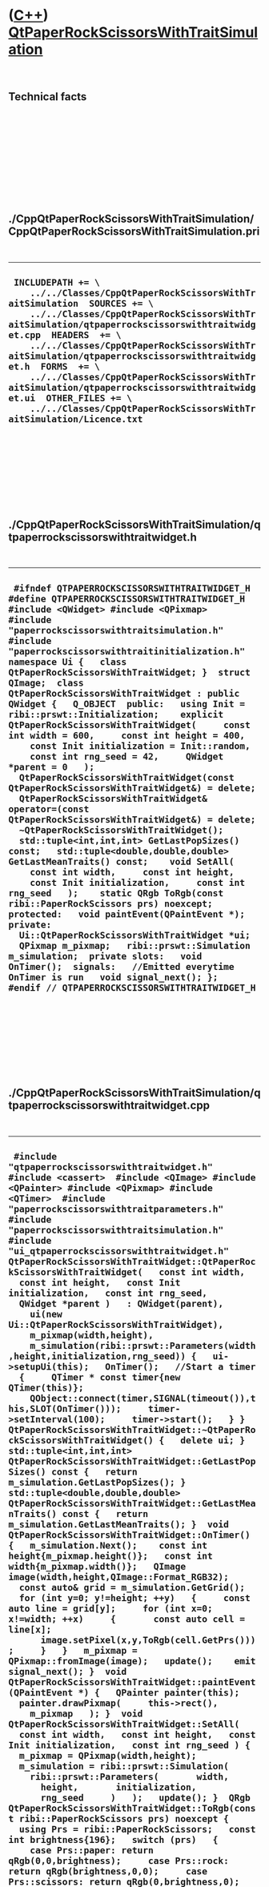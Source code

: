 



 

 

 

 

 

([C++](Cpp.htm)) [QtPaperRockScissorsWithTraitSimulation](CppQtPaperRockScissorsWithTraitSimulation.htm)
========================================================================================================

 

Technical facts
---------------

 

 

 

 

 

 

./CppQtPaperRockScissorsWithTraitSimulation/CppQtPaperRockScissorsWithTraitSimulation.pri
-----------------------------------------------------------------------------------------

 

  ---------------------------------------------------------------------------------------------------------------------------------------------------------------------------------------------------------------------------------------------------------------------------------------------------------------------------------------------------------------------------------------------------------------------------------------------------------------------------------------------------------------------------
  ` INCLUDEPATH += \     ../../Classes/CppQtPaperRockScissorsWithTraitSimulation  SOURCES += \     ../../Classes/CppQtPaperRockScissorsWithTraitSimulation/qtpaperrockscissorswithtraitwidget.cpp  HEADERS  += \     ../../Classes/CppQtPaperRockScissorsWithTraitSimulation/qtpaperrockscissorswithtraitwidget.h  FORMS  += \     ../../Classes/CppQtPaperRockScissorsWithTraitSimulation/qtpaperrockscissorswithtraitwidget.ui  OTHER_FILES += \     ../../Classes/CppQtPaperRockScissorsWithTraitSimulation/Licence.txt`
  ---------------------------------------------------------------------------------------------------------------------------------------------------------------------------------------------------------------------------------------------------------------------------------------------------------------------------------------------------------------------------------------------------------------------------------------------------------------------------------------------------------------------------

 

 

 

 

 

./CppQtPaperRockScissorsWithTraitSimulation/qtpaperrockscissorswithtraitwidget.h
--------------------------------------------------------------------------------

 

  ------------------------------------------------------------------------------------------------------------------------------------------------------------------------------------------------------------------------------------------------------------------------------------------------------------------------------------------------------------------------------------------------------------------------------------------------------------------------------------------------------------------------------------------------------------------------------------------------------------------------------------------------------------------------------------------------------------------------------------------------------------------------------------------------------------------------------------------------------------------------------------------------------------------------------------------------------------------------------------------------------------------------------------------------------------------------------------------------------------------------------------------------------------------------------------------------------------------------------------------------------------------------------------------------------------------------------------------------------------------------------------------------------------------------------------------------------------------------------------------------------------------------------------------------------
  ` #ifndef QTPAPERROCKSCISSORSWITHTRAITWIDGET_H #define QTPAPERROCKSCISSORSWITHTRAITWIDGET_H  #include <QWidget> #include <QPixmap>  #include "paperrockscissorswithtraitsimulation.h" #include "paperrockscissorswithtraitinitialization.h"  namespace Ui {   class QtPaperRockScissorsWithTraitWidget; }  struct QImage;  class QtPaperRockScissorsWithTraitWidget : public QWidget {   Q_OBJECT  public:   using Init = ribi::prswt::Initialization;    explicit QtPaperRockScissorsWithTraitWidget(     const int width = 600,     const int height = 400,     const Init initialization = Init::random,     const int rng_seed = 42,     QWidget *parent = 0   );   QtPaperRockScissorsWithTraitWidget(const QtPaperRockScissorsWithTraitWidget&) = delete;   QtPaperRockScissorsWithTraitWidget& operator=(const QtPaperRockScissorsWithTraitWidget&) = delete;   ~QtPaperRockScissorsWithTraitWidget();    std::tuple<int,int,int> GetLastPopSizes() const;   std::tuple<double,double,double> GetLastMeanTraits() const;    void SetAll(     const int width,     const int height,     const Init initialization,     const int rng_seed   );    static QRgb ToRgb(const ribi::PaperRockScissors prs) noexcept;  protected:   void paintEvent(QPaintEvent *); private:   Ui::QtPaperRockScissorsWithTraitWidget *ui;   QPixmap m_pixmap;   ribi::prswt::Simulation m_simulation;  private slots:   void OnTimer();  signals:   //Emitted everytime OnTimer is run   void signal_next(); };   #endif // QTPAPERROCKSCISSORSWITHTRAITWIDGET_H`
  ------------------------------------------------------------------------------------------------------------------------------------------------------------------------------------------------------------------------------------------------------------------------------------------------------------------------------------------------------------------------------------------------------------------------------------------------------------------------------------------------------------------------------------------------------------------------------------------------------------------------------------------------------------------------------------------------------------------------------------------------------------------------------------------------------------------------------------------------------------------------------------------------------------------------------------------------------------------------------------------------------------------------------------------------------------------------------------------------------------------------------------------------------------------------------------------------------------------------------------------------------------------------------------------------------------------------------------------------------------------------------------------------------------------------------------------------------------------------------------------------------------------------------------------------------

 

 

 

 

 

./CppQtPaperRockScissorsWithTraitSimulation/qtpaperrockscissorswithtraitwidget.cpp
----------------------------------------------------------------------------------

 

  -----------------------------------------------------------------------------------------------------------------------------------------------------------------------------------------------------------------------------------------------------------------------------------------------------------------------------------------------------------------------------------------------------------------------------------------------------------------------------------------------------------------------------------------------------------------------------------------------------------------------------------------------------------------------------------------------------------------------------------------------------------------------------------------------------------------------------------------------------------------------------------------------------------------------------------------------------------------------------------------------------------------------------------------------------------------------------------------------------------------------------------------------------------------------------------------------------------------------------------------------------------------------------------------------------------------------------------------------------------------------------------------------------------------------------------------------------------------------------------------------------------------------------------------------------------------------------------------------------------------------------------------------------------------------------------------------------------------------------------------------------------------------------------------------------------------------------------------------------------------------------------------------------------------------------------------------------------------------------------------------------------------------------------------------------------------------------------------------------------------------------------------------------------------------------------------------------------------------------------------------------------------------------------------------------------------------------------------------------------------------------------------------------------------------------------------------------------------------------------------------------------------------------------------------------------------------------------------------------------------------------------------------------------------------------------------------------------------------------------------------------------------------------------------------------------------------------------------------------
  ` #include "qtpaperrockscissorswithtraitwidget.h"  #include <cassert>  #include <QImage> #include <QPainter> #include <QPixmap> #include <QTimer>  #include "paperrockscissorswithtraitparameters.h" #include "paperrockscissorswithtraitsimulation.h" #include "ui_qtpaperrockscissorswithtraitwidget.h"  QtPaperRockScissorsWithTraitWidget::QtPaperRockScissorsWithTraitWidget(   const int width,   const int height,   const Init initialization,   const int rng_seed,   QWidget *parent )   : QWidget(parent),     ui(new Ui::QtPaperRockScissorsWithTraitWidget),     m_pixmap(width,height),     m_simulation(ribi::prswt::Parameters(width,height,initialization,rng_seed)) {   ui->setupUi(this);   OnTimer();   //Start a timer   {     QTimer * const timer{new QTimer(this)};     QObject::connect(timer,SIGNAL(timeout()),this,SLOT(OnTimer()));     timer->setInterval(100);     timer->start();   } }  QtPaperRockScissorsWithTraitWidget::~QtPaperRockScissorsWithTraitWidget() {   delete ui; }  std::tuple<int,int,int> QtPaperRockScissorsWithTraitWidget::GetLastPopSizes() const {   return m_simulation.GetLastPopSizes(); }  std::tuple<double,double,double> QtPaperRockScissorsWithTraitWidget::GetLastMeanTraits() const {   return m_simulation.GetLastMeanTraits(); }  void QtPaperRockScissorsWithTraitWidget::OnTimer() {   m_simulation.Next();    const int height{m_pixmap.height()};   const int width{m_pixmap.width()};   QImage image(width,height,QImage::Format_RGB32);   const auto& grid = m_simulation.GetGrid();   for (int y=0; y!=height; ++y)   {     const auto line = grid[y];     for (int x=0; x!=width; ++x)     {       const auto cell = line[x];       image.setPixel(x,y,ToRgb(cell.GetPrs()));     }   }   m_pixmap = QPixmap::fromImage(image);   update();    emit signal_next(); }  void QtPaperRockScissorsWithTraitWidget::paintEvent(QPaintEvent *) {   QPainter painter(this);   painter.drawPixmap(     this->rect(),     m_pixmap   ); }  void QtPaperRockScissorsWithTraitWidget::SetAll(   const int width,   const int height,   const Init initialization,   const int rng_seed ) {   m_pixmap = QPixmap(width,height);   m_simulation = ribi::prswt::Simulation(     ribi::prswt::Parameters(       width,       height,       initialization,       rng_seed     )   );   update(); }  QRgb QtPaperRockScissorsWithTraitWidget::ToRgb(const ribi::PaperRockScissors prs) noexcept {   using Prs = ribi::PaperRockScissors;   const int brightness{196};   switch (prs)   {     case Prs::paper: return qRgb(0,0,brightness);     case Prs::rock: return qRgb(brightness,0,0);     case Prs::scissors: return qRgb(0,brightness,0);   }   assert(!"Should not get here");   throw std::logic_error("QtPaperRockScissorsWithTraitWidget::ToColor: unknown value of prs"); }`
  -----------------------------------------------------------------------------------------------------------------------------------------------------------------------------------------------------------------------------------------------------------------------------------------------------------------------------------------------------------------------------------------------------------------------------------------------------------------------------------------------------------------------------------------------------------------------------------------------------------------------------------------------------------------------------------------------------------------------------------------------------------------------------------------------------------------------------------------------------------------------------------------------------------------------------------------------------------------------------------------------------------------------------------------------------------------------------------------------------------------------------------------------------------------------------------------------------------------------------------------------------------------------------------------------------------------------------------------------------------------------------------------------------------------------------------------------------------------------------------------------------------------------------------------------------------------------------------------------------------------------------------------------------------------------------------------------------------------------------------------------------------------------------------------------------------------------------------------------------------------------------------------------------------------------------------------------------------------------------------------------------------------------------------------------------------------------------------------------------------------------------------------------------------------------------------------------------------------------------------------------------------------------------------------------------------------------------------------------------------------------------------------------------------------------------------------------------------------------------------------------------------------------------------------------------------------------------------------------------------------------------------------------------------------------------------------------------------------------------------------------------------------------------------------------------------------------------------------------------

 

 

 

 

 





 

[![Valid XHTML 1.0 Strict](valid-xhtml10.png){width="88"
height="31"}](http://validator.w3.org/check?uri=referer)

This page has been created by the [tool](Tools.htm)
[CodeToHtml](ToolCodeToHtml.htm)
